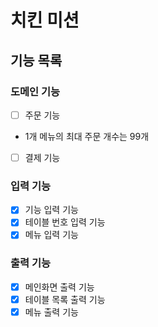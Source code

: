 # 치킨 미션

## 기능 목록

### 도메인 기능
- [ ] 주문 기능
 - 1개 메뉴의 최대 주문 개수는 99개
- [ ] 결제 기능

### 입력 기능
- [X] 기능 입력 기능
- [X] 테이블 번호 입력 기능
- [X] 메뉴 입력 기능

### 출력 기능
- [X] 메인화면 출력 기능
- [X] 테이블 목록 출력 기능
- [X] 메뉴 출력 기능

